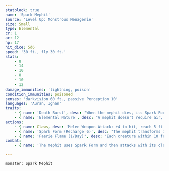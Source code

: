```yaml
---
statblock: true
name: 'Spark Mephit'
source: 'Level Up: Monstrous Menagerie'
size: Small
type: Elemental
cr: 1
ac: 12
hp: 17
hit_dice: 5d6
speed: '30 ft., fly 30 ft.'
stats:
    - 8
    - 14
    - 10
    - 8
    - 10
    - 12
damage_immunities: 'lightning, poison'
condition_immunities: poisoned
senses: 'darkvision 60 ft., passive Perception 10'
languages: 'Auran, Ignan'
traits:
    - { name: 'Death Burst', desc: 'When the mephit dies, its Spark Form recharges, and the mephit uses it before it dies.' }
    - { name: 'Elemental Nature', desc: "A mephit doesn't require air, sustenance, or sleep." }
actions:
    - { name: Claws, desc: 'Melee Weapon Attack: +4 to hit, reach 5 ft., one target. Hit: 4 (1d4 + 2) slashing damage plus 2 (1d4) lightning damage.' }
    - { name: 'Spark Form (Recharge 6)', desc: "The mephit transforms into an arc of lightning and flies up to 20 feet without provoking opportunity attacks. During this movement, the mephit can pass through other creatures' spaces. Whenever it moves through another creature's space for the first time during this movement, that creature makes a DC 12 Dexterity saving throw, taking 5 (2d4) lightning damage on a failed save or half damage on a success. The mephit then reverts to its original form." }
    - { name: 'Faerie Flame (1/Day)', desc: 'Each creature within 10 feet of the mephit makes a DC 11 Dexterity saving throw. On a failure, the creature is magically outlined in blue light for 1 minute. While outlined, the creature gains no benefit from being invisible and attack rolls against it are made with advantage.' }
combat:
    - { name: 'The mephit uses Spark Form and then attacks with its claws', desc: 'If multiple spark mephits are present, one uses Faerie Flame. It fights to the death.' }

---
```

```statblock
monster: Spark Mephit
```
